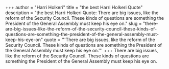 +++
author = "Harri Holkeri"
title = "the best Harri Holkeri Quote"
description = "the best Harri Holkeri Quote: There are big issues, like the reform of the Security Council. These kinds of questions are something the President of the General Assembly must keep his eye on."
slug = "there-are-big-issues-like-the-reform-of-the-security-council-these-kinds-of-questions-are-something-the-president-of-the-general-assembly-must-keep-his-eye-on"
quote = '''There are big issues, like the reform of the Security Council. These kinds of questions are something the President of the General Assembly must keep his eye on.'''
+++
There are big issues, like the reform of the Security Council. These kinds of questions are something the President of the General Assembly must keep his eye on.
